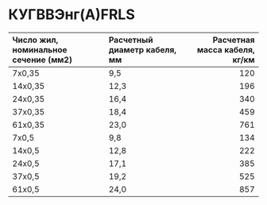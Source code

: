 # КУГВВЭнг(А)FRLS

|  Число жил, номинальное сечение (мм2)   | Расчетный диаметр кабеля, мм   |   Расчетная масса кабеля, кг/км |
|:----------------------------------------|:-------------------------------|--------------------------------:|
| 7х0,35                                  | 9,5                            |                             120 |
| 14х0,35                                 | 12,3                           |                             196 |
| 24х0,35                                 | 16,4                           |                             340 |
| 37х0,35                                 | 18,4                           |                             459 |
| 61х0,35                                 | 23,0                           |                             761 |
| 7х0,5                                   | 9,8                            |                             134 |
| 14х0,5                                  | 12,8                           |                             222 |
| 24х0,5                                  | 17,1                           |                             385 |
| 37х0,5                                  | 19,2                           |                             525 |
| 61х0,5                                  | 24,0                           |                             857 |